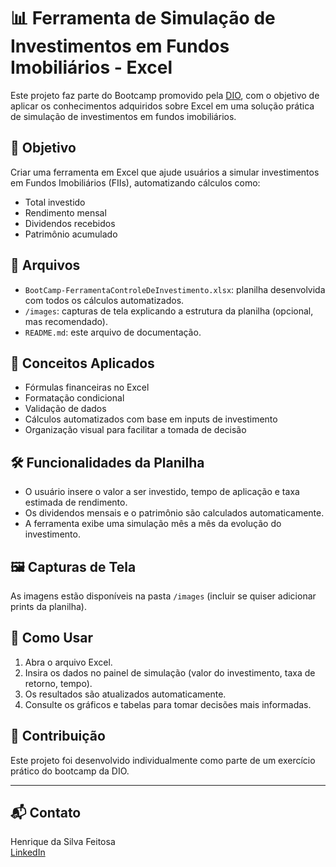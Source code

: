 # 📊 Ferramenta de Simulação de Investimentos em Fundos Imobiliários - Excel

Este projeto faz parte do Bootcamp promovido pela [DIO](https://www.dio.me/), com o objetivo de aplicar os conhecimentos adquiridos sobre Excel em uma solução prática de simulação de investimentos em fundos imobiliários.

## 🎯 Objetivo

Criar uma ferramenta em Excel que ajude usuários a simular investimentos em Fundos Imobiliários (FIIs), automatizando cálculos como:

- Total investido
- Rendimento mensal
- Dividendos recebidos
- Patrimônio acumulado

## 📁 Arquivos

- `BootCamp-FerramentaControleDeInvestimento.xlsx`: planilha desenvolvida com todos os cálculos automatizados.
- `/images`: capturas de tela explicando a estrutura da planilha (opcional, mas recomendado).
- `README.md`: este arquivo de documentação.

## 🧠 Conceitos Aplicados

- Fórmulas financeiras no Excel
- Formatação condicional
- Validação de dados
- Cálculos automatizados com base em inputs de investimento
- Organização visual para facilitar a tomada de decisão

## 🛠️ Funcionalidades da Planilha

- O usuário insere o valor a ser investido, tempo de aplicação e taxa estimada de rendimento.
- Os dividendos mensais e o patrimônio são calculados automaticamente.
- A ferramenta exibe uma simulação mês a mês da evolução do investimento.

## 🖼️ Capturas de Tela

As imagens estão disponíveis na pasta `/images` (incluir se quiser adicionar prints da planilha).

## 🚀 Como Usar

1. Abra o arquivo Excel.
2. Insira os dados no painel de simulação (valor do investimento, taxa de retorno, tempo).
3. Os resultados são atualizados automaticamente.
4. Consulte os gráficos e tabelas para tomar decisões mais informadas.

## 🤝 Contribuição

Este projeto foi desenvolvido individualmente como parte de um exercício prático do bootcamp da DIO.

---

## 📬 Contato

Henrique da Silva Feitosa  
[LinkedIn](https://www.linkedin.com/in/henriquedasilvafeitosa/) 

